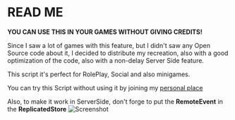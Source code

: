 # READ ME

**YOU CAN USE THIS IN YOUR GAMES WITHOUT GIVING CREDITS!**

Since I saw a lot of games with this feature, but I didn't saw any Open Source code about it, I decided to distribute my recreation, also with a good optimization of the code, also with a non-delay Server Side feature.

This script it's perfect for RolePlay, Social and also minigames.

You can try this Script without using it by joining my [personal place](https://www.roblox.com/games/8988746798/MrStreeets-Place)

Also, to make it work in ServerSide, don't forge to put the **RemoteEvent** in the **ReplicatedStore**
![Screenshot](file:///C:/Users/Victor/Desktop/Screenshot_1.png)
